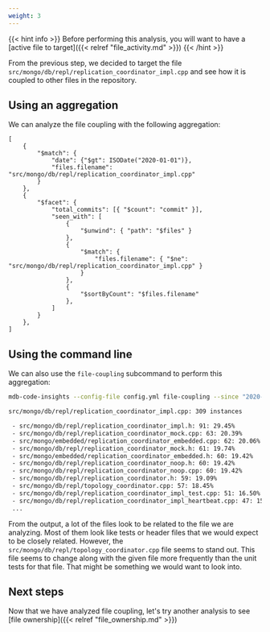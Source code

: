 ```yaml
---
weight: 3
---
```

{{< hint info >}}
Before performing this analysis, you will want to have a [active file to target]({{< relref "file_activity.md" >}})
{{< /hint >}}

From the previous step, we decided to target the file `src/mongo/db/repl/replication_coordinator_impl.cpp`
and see how it is coupled to other files in the repository.

## Using an aggregation

We can analyze the file coupling with the following aggregation:

```
[
    { 
        "$match": { 
            "date": {"$gt": ISODate("2020-01-01")}, 
            "files.filename": "src/mongo/db/repl/replication_coordinator_impl.cpp" 
        } 
    },
    { 
        "$facet": { 
            "total_commits": [{ "$count": "commit" }], 
            "seen_with": [
                { 
                    "$unwind": { "path": "$files" } 
                }, 
                { 
                    "$match": { 
                        "files.filename": { "$ne": "src/mongo/db/repl/replication_coordinator_impl.cpp" } 
                    } 
                }, 
                { 
                    "$sortByCount": "$files.filename"
                },
            ] 
        } 
    },
]
```

## Using the command line

We can also use the `file-coupling` subcommand to perform this aggregation:

```bash
mdb-code-insights --config-file config.yml file-coupling --since "2020-01-01" --filename src/mongo/db/repl/replication_coordinator_impl.cpp
```

```bash
src/mongo/db/repl/replication_coordinator_impl.cpp: 309 instances

 - src/mongo/db/repl/replication_coordinator_impl.h: 91: 29.45%
 - src/mongo/db/repl/replication_coordinator_mock.cpp: 63: 20.39%
 - src/mongo/embedded/replication_coordinator_embedded.cpp: 62: 20.06%
 - src/mongo/db/repl/replication_coordinator_mock.h: 61: 19.74%
 - src/mongo/embedded/replication_coordinator_embedded.h: 60: 19.42%
 - src/mongo/db/repl/replication_coordinator_noop.h: 60: 19.42%
 - src/mongo/db/repl/replication_coordinator_noop.cpp: 60: 19.42%
 - src/mongo/db/repl/replication_coordinator.h: 59: 19.09%
 - src/mongo/db/repl/topology_coordinator.cpp: 57: 18.45%
 - src/mongo/db/repl/replication_coordinator_impl_test.cpp: 51: 16.50%
 - src/mongo/db/repl/replication_coordinator_impl_heartbeat.cpp: 47: 15.21%
 ...
```

From the output, a lot of the files look to be related to the file we are analyzing. Most of them
look like tests or header files that we would expect to be closely related. However, the
`src/mongo/db/repl/topology_coordinator.cpp` file seems to stand out. This file seems to change
along with the given file more frequently than the unit tests for that file. That might be something
we would want to look into.

## Next steps

Now that we have analyzed file coupling, let's try another analysis to see
[file ownership]({{< relref "file_ownership.md" >}})
